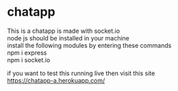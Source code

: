 # chatapp
This is a chatapp is made with socket.io</br>
node js should be installed in your machine </br>
install the following modules by entering these commands</br>
npm i express</br>
npm i socket.io</br>


if you want to test this running live
then visit this site</br>
https://chatapp-a.herokuapp.com/
